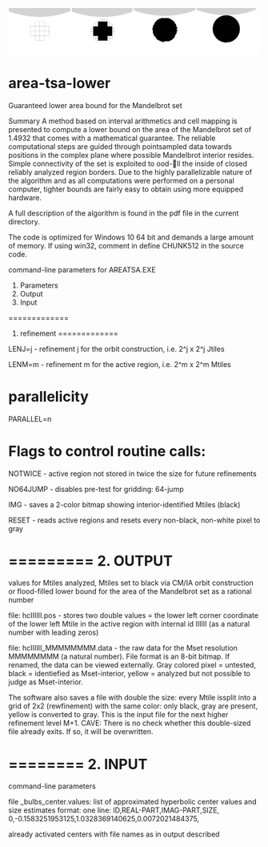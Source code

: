 ![bulb3](./_overviewbulb3.gif)

# area-tsa-lower
Guaranteed lower area bound for the Mandelbrot set

Summary
A method based on interval arithmetics and cell mapping is presented to compute
a lower bound on the area of the Mandelbrot set of 1.4932 that comes with a mathematical
guarantee. The reliable computational steps are guided through pointsampled
data towards positions in the complex plane where possible Mandelbrot
interior resides. Simple connectivity of the set is exploited to 
ood-ll the inside
of closed reliably analyzed region borders. Due to the highly parallelizable
nature of the algorithm and as all computations were performed on a personal
computer, tighter bounds are fairly easy to obtain using more equipped hardware.

A full description of the algorithm is found in the pdf file in the current directory.

The code is optimized for Windows 10 64 bit and demands a large amount of memory. If using win32, comment in define CHUNK512 in the source code.


command-line parameters for AREATSA.EXE

1. Parameters
2. Output
3. Input


=============
1. refinement
=============

LENJ=j - refinement j for the orbit construction, i.e. 2^j x 2^j Jtiles

LENM=m - refinement m for the active region, i.e. 2^m x 2^m Mtiles


parallelicity
=============

PARALLEL=n


Flags to control routine calls:
===============================

NOTWICE - active region not stored in twice the size for future refinements

NO64JUMP - disables pre-test for gridding: 64-jump

IMG - saves a 2-color bitmap showing interior-identified Mtiles (black)

RESET - reads active regions and resets every non-black, non-white pixel to gray


=========
2. OUTPUT
=========

values for Mtiles analyzed, Mtiles set to black via CM/IA orbit construction or flood-filled
lower bound for the area of the Mandelbrot set as a rational number

file: hcIIIIII.pos - stores two double values = the lower left corner coordinate of
the lower left Mtile in the active region with internal id IIIIII (as a natural number with leading zeros)

file: hcIIIIII_MMMMMMMM.data - the raw data for the Mset resolution MMMMMMMM (a natural number). File format is
an 8-bit bitmap. If renamed, the data can be viewed externally. Gray colored pixel = untested, black = identiefied as Mset-interior,
yellow = analyzed but not possible to judge as Mset-interior.

The software also saves a file with double the size: every Mtile issplit into a grid of 2x2 (rewfinement) with the
same color: only black, gray are present, yellow is converted to gray. This is the input file for the next higher refinement
level M+1.
CAVE: There is no check whether this double-sized file already exits. If so, it will be overwritten.


========
2. INPUT
========

command-line parameters

file _bulbs_center.values: list of approximated hyperbolic center values and size estimates
format: 
one line:
ID,REAL-PART,IMAG-PART,SIZE,
0,-0.1583251953125,1.0328369140625,0.0072021484375,

already activated centers with file names as in output described



